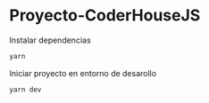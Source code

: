 # Proyecto-CoderHouseJS

Instalar dependencias

```bash
yarn
```

Iniciar proyecto en entorno de desarollo

```bash
yarn dev 
```
